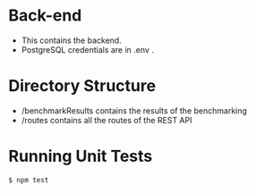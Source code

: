# Back-end

- This contains the backend.
- PostgreSQL credentials are in .env .

# Directory Structure
- /benchmarkResults contains the results of the benchmarking
- /routes contains all the routes of the REST API


# Running Unit Tests

   ```
   $ npm test
  ```
